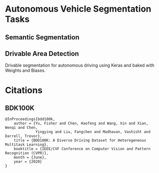 # Autonomous Vehicle Segmentation Tasks


## Semantic Segmentation

## Drivable Area Detection

Drivable segmentation for autonomous driving using Keras and baked with Weights and Biases.


# Citations

## BDK100K

```
@InProceedings{bdd100k,
    author = {Yu, Fisher and Chen, Haofeng and Wang, Xin and Xian, Wenqi and Chen,
              Yingying and Liu, Fangchen and Madhavan, Vashisht and Darrell, Trevor},
    title = {BDD100K: A Diverse Driving Dataset for Heterogeneous Multitask Learning},
    booktitle = {IEEE/CVF Conference on Computer Vision and Pattern Recognition (CVPR)},
    month = {June},
    year = {2020}
}
```
